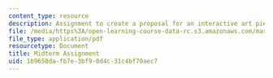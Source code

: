 ```yaml
---
content_type: resource
description: Assignment to create a proposal for an interactive art piece.
file: /media/https%3A/open-learning-course-data-rc.s3.amazonaws.com/mas-878-special-topics-in-multimedia-production-experiences-in-interactive-art-fall-2003/1b9650dafb7e3bf90d4c31c4bf70aec7_mid_assign.pdf
file_type: application/pdf
resourcetype: Document
title: Midterm Assignment
uid: 1b9650da-fb7e-3bf9-0d4c-31c4bf70aec7
---
```

